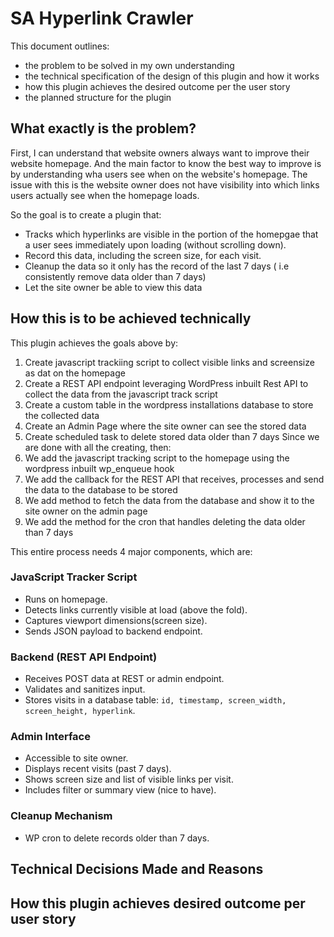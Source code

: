 # SA Hyperlink Crawler

This document outlines:
- the problem to be solved in my own understanding
- the technical specification of the design of this plugin and how it works
- how this plugin achieves the desired outcome per the user story
- the planned structure for the plugin

## What exactly is the problem?
First, I can understand that website owners always want to improve their website homepage. And the main factor to know  the best way to improve is by understanding wha users see when on the website's homepage. The issue with this is the website owner does not have visibility into which links users actually see when the homepage loads.

So the goal is to create a plugin that:
- Tracks which hyperlinks are visible in the portion of the homepgae that a user sees immediately upon loading (without scrolling down).
- Record this data, including the screen size, for each visit.
- Cleanup the data so it only has the record of the last 7 days ( i.e consistently remove data older than 7 days)
- Let the site owner be able to view this data

## How this is to be achieved technically
This plugin achieves the goals above by:
1. Create javascript trackiing script to collect visible links and screensize as dat on the homepage
2. Create a REST API endpoint leveraging WordPress inbuilt Rest API to collect the data from the javascript track script
3. Create a custom table in the wordpress installations database to store the collected data
4. Create an Admin Page where the site owner can see the stored data
5. Create scheduled task to delete stored data older than 7 days
Since we are done with all the creating, then:
6. We add the javascript tracking script to the homepage using the wordpress inbuilt wp_enqueue hook
7. We add the callback for the REST API that receives, processes and send the data to the database to be stored
8. We add method to fetch the data from the database and show it to the site owner on the admin page
9. We add the method for the cron that handles deleting the data older than 7 days

This entire process needs 4 major components, which are:
### JavaScript Tracker Script
- Runs on homepage.
- Detects links currently visible at load (above the fold).
- Captures viewport dimensions(screen size).
- Sends JSON payload to backend endpoint.
  
### Backend (REST API Endpoint)
- Receives POST data at REST or admin endpoint.
- Validates and sanitizes input.
- Stores visits in a database table: `id, timestamp, screen_width, screen_height, hyperlink`.

### Admin Interface
- Accessible to site owner.
- Displays recent visits (past 7 days).
- Shows screen size and list of visible links per visit.
- Includes filter or summary view (nice to have).

### Cleanup Mechanism
- WP cron to delete records older than 7 days.

## Technical Decisions Made and Reasons

## How this plugin achieves desired outcome per user story